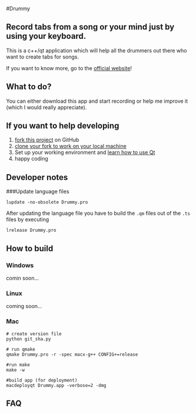 #Drummy

## Record tabs from a song or your mind just by using your keyboard.
This is a c++/qt application which will help all the drummers out there who want to create tabs for songs.

If you want to know more, go to the [official website](http://domoritz.github.com/drummy/)!

## What to do?

You can either download this app and start recording or help me improve it (which I would really appreciate).

## If you want to help developing

1. [fork this project](http://help.github.com/fork-a-repo) on GitHub
2. [clone your fork to work on your local machine](http://help.github.com/remotes)
3. Set up your working environment and [learn how to use Qt](http://doc.qt.nokia.com/4.7/gettingstartedqt.html)
4. happy coding


## Developer notes
###Update language files
   
    lupdate -no-obsolete Drummy.pro

After updating the language file you have to build the `.qm` files out of the `.ts` files by executing

    lrelease Drummy.pro
    
## How to build

### Windows

comin soon...

### Linux

coming soon...

### Mac
	# create version file
    python git_sha.py
    
    # run qmake
    qmake Drummy.pro -r -spec macx-g++ CONFIG+=release
    
    #run make
    make -w
    
    #build app (for deployment)
    macdeployqt Drummy.app -verbose=2 -dmg

## FAQ
